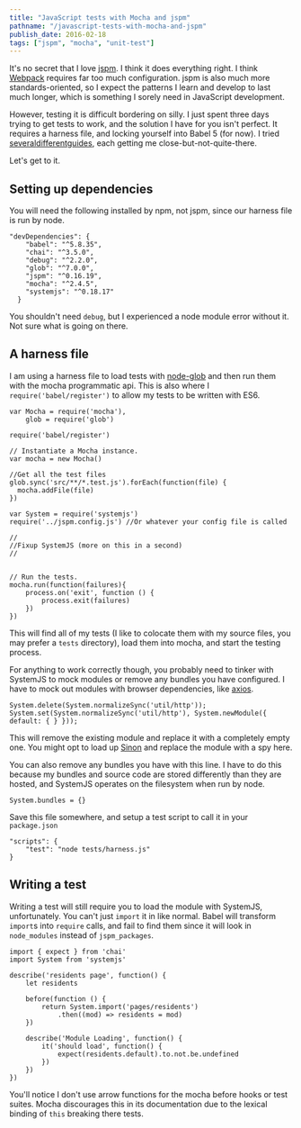 ```yaml
---
title: "JavaScript tests with Mocha and jspm"
pathname: "/javascript-tests-with-mocha-and-jspm"
publish_date: 2016-02-18
tags: ["jspm", "mocha", "unit-test"]
---
```


It's no secret that I love [jspm](http://jspm.io/). I think it does everything right. I think [Webpack](https://webpack.github.io/) requires far too much configuration. jspm is also much more standards-oriented, so I expect the patterns I learn and develop to last much longer, which is something I sorely need in JavaScript development.

However, testing it is difficult bordering on silly. I just spent three days trying to get tests to work, and the solution I have for you isn't perfect. It requires a harness file, and locking yourself into Babel 5 (for now). I tried [several](http://www.aptoma.com/es6-code-coverage-babel-jspm-karma-jasmine-istanbul/)[different](http://dancras.co.uk/2015/12/31/using-mocha-with-jspm.html)[guides](http://vadosware.com/2016/01/02/using-mocha-with-jspm/), each getting me close-but-not-quite-there.

Let's get to it.

## Setting up dependencies

You will need the following installed by npm, not jspm, since our harness file is run by node.

    "devDependencies": {
        "babel": "^5.8.35",
        "chai": "^3.5.0",
        "debug": "^2.2.0",
        "glob": "^7.0.0",
        "jspm": "^0.16.19",
        "mocha": "^2.4.5",
        "systemjs": "^0.18.17"
      }
    

You shouldn't need `debug`, but I experienced a node module error without it. Not sure what is going on there.

## A harness file

I am using a harness file to load tests with [node-glob](https://github.com/isaacs/node-glob) and then run them with the mocha programmatic api. This is also where I `require('babel/register')` to allow my tests to be written with ES6.

    var Mocha = require('mocha'),
        glob = require('glob')
    
    require('babel/register')
    
    // Instantiate a Mocha instance.
    var mocha = new Mocha()
    
    //Get all the test files
    glob.sync('src/**/*.test.js').forEach(function(file) {
      mocha.addFile(file)
    })
    
    var System = require('systemjs')
    require('../jspm.config.js') //Or whatever your config file is called
    
    //
    //Fixup SystemJS (more on this in a second)
    //
    
    
    // Run the tests.
    mocha.run(function(failures){
        process.on('exit', function () {
            process.exit(failures)
        })
    })
    

This will find all of my tests (I like to colocate them with my source files, you may prefer a `tests` directory), load them into mocha, and start the testing process.

For anything to work correctly though, you probably need to tinker with SystemJS to mock modules or remove any bundles you have configured. I have to mock out modules with browser dependencies, like [axios](https://github.com/mzabriskie/axios).

    System.delete(System.normalizeSync('util/http'));
    System.set(System.normalizeSync('util/http'), System.newModule({ default: { } }));
    

This will remove the existing module and replace it with a completely empty one. You might opt to load up [Sinon](http://sinonjs.org/) and replace the module with a spy here.

You can also remove any bundles you have with this line. I have to do this because my bundles and source code are stored differently than they are hosted, and SystemJS operates on the filesystem when run by node.

    System.bundles = {}
    

Save this file somewhere, and setup a test script to call it in your `package.json`

    "scripts": {
        "test": "node tests/harness.js"
    }
    

## Writing a test

Writing a test will still require you to load the module with SystemJS, unfortunately. You can't just `import` it in like normal. Babel will transform `import`s into `require` calls, and fail to find them since it will look in `node_modules` instead of `jspm_packages`.

    import { expect } from 'chai'
    import System from 'systemjs'
    
    describe('residents page', function() {
        let residents
    
        before(function () {
            return System.import('pages/residents')
                .then((mod) => residents = mod)
        })
    
        describe('Module Loading', function() {
            it('should load', function() {
                expect(residents.default).to.not.be.undefined
            })
        })
    })
    

You'll notice I don't use arrow functions for the mocha before hooks or test suites. Mocha discourages this in its documentation due to the lexical binding of `this` breaking there tests.

